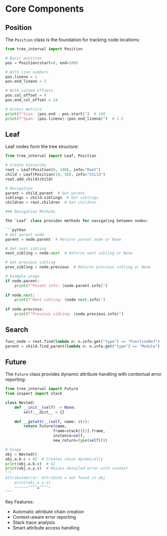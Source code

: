 
# Core Components


## Position

The `Position` class is the foundation for tracking node locations:

```python
from tree_interval import Position

# Basic position
pos = Position(start=0, end=100)

# With line numbers
pos.lineno = 1
pos.end_lineno = 5

# With column offsets
pos.col_offset = 4
pos.end_col_offset = 24

# Access metrics
print(f"Size: {pos.end - pos.start}")  # 100
print(f"Span: {pos.lineno}-{pos.end_lineno}")  # 1-5
```

## Leaf 

Leaf nodes form the tree structure:

```python
from tree_interval import Leaf, Position

# Create hierarchy
root = Leaf(Position(0, 100), info="Root")
child = Leaf(Position(10, 50), info="Child")
root.add_child(child)

# Navigation
parent = child.parent  # Get parent
siblings = child.siblings  # Get siblings
children = root.children  # Get children

### Navigation Methods

The `Leaf` class provides methods for navigating between nodes:

```python
# Get parent node
parent = node.parent  # Returns parent node or None

# Get next sibling
next_sibling = node.next  # Returns next sibling or None

# Get previous sibling
prev_sibling = node.previous  # Returns previous sibling or None

# Example usage
if node.parent:
    print(f"Parent info: {node.parent.info}")
    
if node.next:
    print(f"Next sibling: {node.next.info}")
    
if node.previous:
    print(f"Previous sibling: {node.previous.info}")
```

## Search
```python
func_node = root.find(lambda n: n.info.get("type") == "FunctionDef")
parent = child.find_parent(lambda n: n.info.get("type") == "Module")
```




## Future

The `Future` class provides dynamic attribute handling with contextual error reporting:

```python
from tree_interval import Future
from inspect import stack

class Nested:
    def __init__(self) -> None:
        self.__dict__ = {}
        
    def __getattr__(self, name: str):
        return Future(name, 
                     frame=stack()[1].frame,
                     instance=self,
                     new_return=type(self)())

# Usage
obj = Nested()
obj.a.b.c = 42  # Creates chain dynamically
print(obj.a.b.c)  # 42
print(obj.x.y.z)  # Raises detailed error with context
"""
AttributeError: Attribute x not found in obj
    print(obj.x.y.z)
    ~~~~~~^^^^▲^^^^~
"""
```

Key Features:
- Automatic attribute chain creation
- Context-aware error reporting
- Stack trace analysis
- Smart attribute access handling

